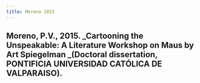 ```yaml
---
title: Moreno 2015
---
```


## Moreno, P.V., 2015. _Cartooning the Unspeakable: A Literature Workshop on Maus by Art Spiegelman _(Doctoral dissertation, PONTIFICIA UNIVERSIDAD CATÓLICA DE VALPARAISO).
##

